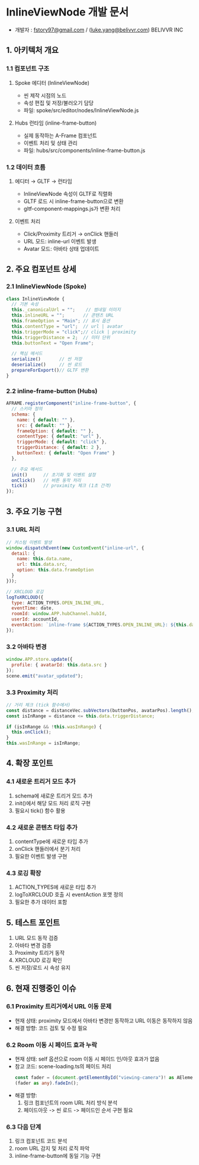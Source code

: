 # InlineViewNode 개발 문서
 * 개발자 : fstory97@gmail.com / (luke.yang@belivvr.com) BELIVVR INC
 

## 1. 아키텍처 개요

### 1.1 컴포넌트 구조
1. Spoke 에디터 (InlineViewNode)
   - 씬 제작 시점의 노드
   - 속성 편집 및 저장/불러오기 담당
   - 파일: spoke/src/editor/nodes/InlineViewNode.js

2. Hubs 런타임 (inline-frame-button)
   - 실제 동작하는 A-Frame 컴포넌트
   - 이벤트 처리 및 상태 관리
   - 파일: hubs/src/components/inline-frame-button.js

### 1.2 데이터 흐름
1. 에디터 → GLTF → 런타임
   - InlineViewNode 속성이 GLTF로 직렬화
   - GLTF 로드 시 inline-frame-button으로 변환
   - gltf-component-mappings.js가 변환 처리

2. 이벤트 처리
   - Click/Proximity 트리거 → onClick 핸들러
   - URL 모드: inline-url 이벤트 발생
   - Avatar 모드: 아바타 상태 업데이트

## 2. 주요 컴포넌트 상세

### 2.1 InlineViewNode (Spoke)
```javascript
class InlineViewNode {
  // 기본 속성
  this._canonicalUrl = "";    // 썸네일 이미지
  this.inlineURL = "";       // 콘텐츠 URL
  this.frameOption = "Main"; // 표시 옵션
  this.contentType = "url";  // url | avatar
  this.triggerMode = "click";// click | proximity
  this.triggerDistance = 2;  // 미터 단위
  this.buttonText = "Open Frame";

  // 핵심 메서드
  serialize()       // 씬 저장
  deserialize()     // 씬 로드
  prepareForExport()// GLTF 변환
}
```

### 2.2 inline-frame-button (Hubs)
```javascript
AFRAME.registerComponent("inline-frame-button", {
  // 스키마 정의
  schema: {
    name: { default: "" },
    src: { default: "" },
    frameOption: { default: "" },
    contentType: { default: "url" },
    triggerMode: { default: "click" },
    triggerDistance: { default: 2 },
    buttonText: { default: "Open Frame" }
  },

  // 주요 메서드
  init()      // 초기화 및 이벤트 설정
  onClick()   // 버튼 동작 처리
  tick()      // proximity 체크 (1초 간격)
});
```

## 3. 주요 기능 구현

### 3.1 URL 처리
```javascript
// 커스텀 이벤트 발생
window.dispatchEvent(new CustomEvent("inline-url", {
  detail: {
    name: this.data.name,
    url: this.data.src,
    option: this.data.frameOption
  }
}));

// XRCLOUD 로깅
logToXRCLOUD({
  type: ACTION_TYPES.OPEN_INLINE_URL,
  eventTime: date,
  roomId: window.APP.hubChannel.hubId,
  userId: accountId,
  eventAction: `inline-frame ${ACTION_TYPES.OPEN_INLINE_URL}: ${this.data.src}`
});
```

### 3.2 아바타 변경
```javascript
window.APP.store.update({
  profile: { avatarId: this.data.src }
});
scene.emit("avatar_updated");
```

### 3.3 Proximity 처리
```javascript
// 거리 체크 (tick 함수에서)
const distance = distanceVec.subVectors(buttonPos, avatarPos).length();
const isInRange = distance <= this.data.triggerDistance;

if (isInRange && !this.wasInRange) {
  this.onClick();
}
this.wasInRange = isInRange;
```

## 4. 확장 포인트

### 4.1 새로운 트리거 모드 추가
1. schema에 새로운 트리거 모드 추가
2. init()에서 해당 모드 처리 로직 구현
3. 필요시 tick() 함수 활용

### 4.2 새로운 콘텐츠 타입 추가
1. contentType에 새로운 타입 추가
2. onClick 핸들러에서 분기 처리
3. 필요한 이벤트 발생 구현

### 4.3 로깅 확장
1. ACTION_TYPES에 새로운 타입 추가
2. logToXRCLOUD 호출 시 eventAction 포맷 정의
3. 필요한 추가 데이터 포함

## 5. 테스트 포인트
1. URL 모드 동작 검증
2. 아바타 변경 검증
3. Proximity 트리거 동작
4. XRCLOUD 로깅 확인
5. 씬 저장/로드 시 속성 유지

## 6. 현재 진행중인 이슈

### 6.1 Proximity 트리거에서 URL 이동 문제
- 현재 상태: proximity 모드에서 아바타 변경만 동작하고 URL 이동은 동작하지 않음
- 해결 방향: 코드 검토 및 수정 필요

### 6.2 Room 이동 시 페이드 효과 누락
- 현재 상태: self 옵션으로 room 이동 시 페이드 인/아웃 효과가 없음
- 참고 코드: scene-loading.ts의 페이드 처리
  ```typescript
  const fader = (document.getElementById("viewing-camera")! as AElement).components["fader"];
  (fader as any).fadeIn();
  ```
- 해결 방향: 
  1. 링크 컴포넌트의 room URL 처리 방식 분석
  2. 페이드아웃 -> 씬 로드 -> 페이드인 순서 구현 필요

### 6.3 다음 단계
1. 링크 컴포넌트 코드 분석
2. room URL 감지 및 처리 로직 파악
3. inline-frame-button에 동일 기능 구현

